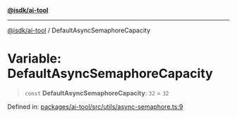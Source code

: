 [**@isdk/ai-tool**](../README.md)

***

[@isdk/ai-tool](../globals.md) / DefaultAsyncSemaphoreCapacity

# Variable: DefaultAsyncSemaphoreCapacity

> `const` **DefaultAsyncSemaphoreCapacity**: `32` = `32`

Defined in: [packages/ai-tool/src/utils/async-semaphore.ts:9](https://github.com/isdk/ai-tool.js/blob/62dd65284e1c50d2e8546a14ae292154369bdb2c/src/utils/async-semaphore.ts#L9)
